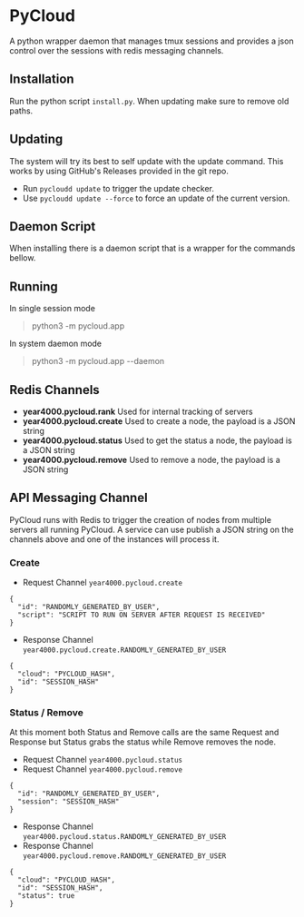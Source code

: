 # PyCloud

A python wrapper daemon that manages tmux sessions
and provides a json control over the sessions
with redis messaging channels.

## Installation

Run the python script `install.py`. When updating make sure to remove old paths.

## Updating

The system will try its best to self update with the update command. This works by using GitHub's Releases provided in the git repo.
- Run `pycloudd update` to trigger the update checker.
- Use `pycloudd update --force` to force an update of the current version.

## Daemon Script

When installing there is a daemon script that is a wrapper for the commands bellow.

## Running

In single session mode
> python3 -m pycloud.app

In system daemon mode
> python3 -m pycloud.app --daemon

## Redis Channels

- **year4000.pycloud.rank** Used for internal tracking of servers
- **year4000.pycloud.create** Used to create a node, the payload is a JSON string
- **year4000.pycloud.status** Used to get the status a node, the payload is a JSON string
- **year4000.pycloud.remove** Used to remove a node, the payload is a JSON string


## API Messaging Channel

PyCloud runs with Redis to trigger the creation of nodes from multiple servers all running PyCloud.
A service can use publish a JSON string on the channels above and one of the instances will process it.

### Create

- Request Channel `year4000.pycloud.create`
```
{
  "id": "RANDOMLY_GENERATED_BY_USER",
  "script": "SCRIPT TO RUN ON SERVER AFTER REQUEST IS RECEIVED"
}
```

- Response Channel `year4000.pycloud.create.RANDOMLY_GENERATED_BY_USER`
```
{
  "cloud": "PYCLOUD_HASH",
  "id": "SESSION_HASH"
}
```

### Status / Remove

At this moment both Status and Remove calls are the same Request and Response but Status grabs the status while Remove removes the node.

- Request Channel `year4000.pycloud.status`
- Request Channel `year4000.pycloud.remove`
```
{
  "id": "RANDOMLY_GENERATED_BY_USER",
  "session": "SESSION_HASH"
}
```

- Response Channel `year4000.pycloud.status.RANDOMLY_GENERATED_BY_USER`
- Response Channel `year4000.pycloud.remove.RANDOMLY_GENERATED_BY_USER`
```
{
  "cloud": "PYCLOUD_HASH",
  "id": "SESSION_HASH",
  "status": true
}
```
